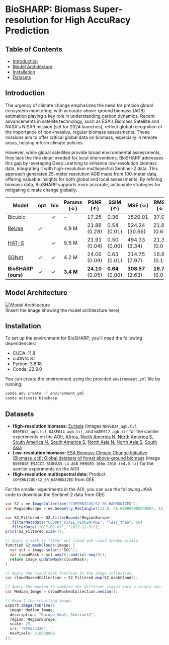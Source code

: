 # BioSHARP: Biomass Super-resolution for High AccuRacy Prediction

## Table of Contents
- [Introduction](#introduction)
- [Model Architecture](#model-architecture)
- [Installation](#installation)
- [Datasets](#datasets)


## Introduction
The urgency of climate change emphasizes the need for precise global ecosystem monitoring, with accurate above-ground biomass (AGB) estimation playing a key role in understanding carbon dynamics. Recent advancements in satellite technology, such as ESA's Biomass Satellite and NASA's NISAR mission (set for 2024 launches), reflect global recognition of the importance of non-invasive, regular biomass assessments. These missions aim to offer critical global data on biomass, especially in remote areas, helping inform climate policies.

However, while global satellites provide broad environmental assessments, they lack the fine detail needed for local interventions. BioSHARP addresses this gap by leveraging Deep Learning to enhance low-resolution biomass data, integrating it with high-resolution multispectral Sentinel-2 data. This approach generates 25-meter resolution AGB maps from 100-meter data, offering valuable insights for both global and local assessments. By refining biomass data, BioSHARP supports more accurate, actionable strategies for mitigating climate change globally.


| **Model**                    | **opt** | **bio** | **Params (↓)** | **PSNR (↑)**        | **SSIM (↑)**       | **MSE (↓)**          | **RMSE (↓)**       | **MAE (↓)**        |
|------------------------------|---------|---------|----------------|---------------------|--------------------|----------------------|--------------------|--------------------|
| Bicubic                      |         | ✓       | -              | 17.25               | 0.36               | 1520.01              | 37.01              | 25.66              |
| [ReUse](https://github.com/priamus-lab/ReUse) | ✓       |         | 4.9 M          | 21.86 (0.28)        | 0.54 (0.01)        | 524.24 (30.66)      | 21.80 (0.66)       | 14.63 (0.48)       |
| [HAT-S](https://github.com/XPixelGroup/HAT) |         | ✓       | 9.6 M          | 21.91 (0.04)        | 0.50 (0.00)        | 494.33 (3.34)       | 21.36 (0.07)       | 14.13 (0.06)       |
| [SGNet](https://github.com/yanzq95/SGNet) | ✓       | ✓       | 4.2 M          | 24.06 (0.09)        | 0.63 (0.01)        | 314.75 (7.97)       | 16.85 (0.19)       | 10.98 (0.13)       |
| **BioSHARP (ours)**           | ✓       | ✓       | **3.4 M**      | **24.10** (0.05)    | **0.64** (0.00)    | **308.57** (2.63)    | **16.74** (0.08)    | **10.79** (0.07)    |



## Model Architecture
![Model Architecture](path_to_architecture_image)  
(Insert the image showing the model architecture here)

## Installation
To set up the environment for BioSHARP, you'll need the following dependencies:

- CUDA: 11.8
- cuDNN: 8.1
- Python: 3.8.18
- Conda: 22.9.0

You can create the environment using the provided `environment.yml` file by running:

```bash
conda env create -f environment.yml
conda activate biosharp
```

## Datasets
- **High-resolution biomass:** [Eurasia](https://doi.org/10.5281/zenodo.7540824) (images `N50E014_agb.tif`, `N50E012_agb.tif`, `N48E014_agb.tif`, and `N48E012_agb.tif` for the samller experiments on the AOI), [Africa](https://doi.org/10.5281/zenodo.4725667), [North America N](https://doi.org/10.5281/zenodo.7550809), [North America S](https://doi.org/10.5281/zenodo.7550246), [South America N](https://zenodo.org/records/7544238), [South America S](https://doi.org/10.5281/zenodo.8334607), [North Asia N](https://doi.org/10.5281/zenodo.7584224), [North Asia S](https://doi.org/10.5281/zenodo.7584753), [South Asia](https://doi.org/10.5281/zenodo.7545054)
- **Low-resolution biomass:** [ESA Biomass Climate Change Initiative (Biomass_cci): Global datasets of forest above-ground biomass](https://catalogue.ceda.ac.uk/uuid/af60720c1e404a9e9d2c145d2b2ead4e) (image `N50E010_ESACCI-BIOMASS-L4-AGB-MERGED-100m-2010-fv4.0.tif` for the samller experiments on the AOI)
- **High-resolution multispectral data:** Product `COPERNICUS/S2_SR_HARMONIZED` from GEE.

For the smaller experiments in the AOI, you can use the following JAVA code to download the Sentinel-2 data from GEE:

```JAVA
var S2 = ee.ImageCollection("COPERNICUS/S2_SR_HARMONIZED");
var RegionEurope = ee.Geometry.Rectangle([12.0, 46.000000000040004, 15.99999999996, 50.0]);

var S2_Filtered = S2.filterBounds(RegionEurope)
  .filterMetadata("CLOUDY_PIXEL_PERCENTAGE", "less_than", 50)
  .filterDate('2017-01-01', '2017-12-31');
print(S2_Filtered.size());

// Apply a mask to filter out cloud and cloud shadow pixels.
function S2_maskClouds(image) {
  var scl = image.select('SCL');
  var cloudMask = scl.neq(8).and(scl.neq(9));
  return image.updateMask(cloudMask);
}

// Apply the cloud mask function to the image collection.
var cloudMaskedCollection = S2_Filtered.map(S2_maskClouds);

// Apply the median to combine the different images into a single one.
var Median_Image = cloudMaskedCollection.median();

// Export the resulting image.
Export.image.toDrive({
  image: Median_Image,
  description: "Europe_Small_Sentinel2",
  region: RegionEurope,
  scale: 25,
  crs: "EPSG:4326",
  maxPixels: 318638868
});
```
